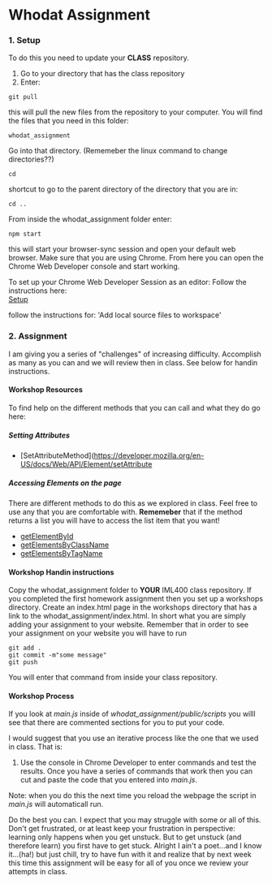 # Whodat Assignment

### 1. Setup
To do this you need to update your __CLASS__ repository. 
1. Go to your directory that has the class repository  
2. Enter:  

```
git pull

```

this will pull the new files from the repository to your computer. You will find the files that you need in this folder:


```
whodat_assignment
```

Go into that directory. (Rememeber the linux command to change directories??)

```
cd
```

shortcut to go to the parent directory of the directory that you are in:  

```
cd ..
```

From inside the whodat_assignment folder enter:

```
npm start
```

this will start your browser-sync session and open your default web browser. Make sure that you are using Chrome. From here you can open the Chrome Web Developer console and start working.

To set up your Chrome Web Developer Session as an editor:
Follow the instructions here:  
[Setup](https://developer.chrome.com/devtools/docs/workspaces)

follow the instructions for: 'Add local source files to workspace'


### 2. Assignment
I am giving you a series of "challenges" of increasing difficulty. Accomplish as many as you can and we will review then in class. See below for handin instructions.

#### Workshop Resources
To find help on the different methods that you can call and what they do go here:

##### Setting Attributes
* [SetAttributeMethod](https://developer.mozilla.org/en-US/docs/Web/API/Element/setAttribute  

##### Accessing Elements on the page
There are different methods to do this as we explored in class. Feel free to use any that you are comfortable with. __Rememeber__ that if the method returns a list you will have to access the list item that you want!  

* [getElementById](https://developer.mozilla.org/en-US/docs/Web/API/Document/getElementById)  
* [getElementsByClassName](https://developer.mozilla.org/en-US/docs/Web/API/Document/getElementsByClassName)  
* [getElementsByTagName](https://developer.mozilla.org/en-US/docs/Web/API/Document/getElementsByTagName)  




#### Workshop Handin instructions
Copy the whodat_assignment folder to __YOUR__ IML400 class repository. If you completed the first homework assignment then you set up a workshops directory. Create an index.html page in the workshops directory that has a link to the whodat\_assignment/index.html. In short what you are simply adding your assignment to your website. Remember that in order to see your assignment on your website you will have to run

```
git add .
git commit -m"some message"
git push
```

You will enter that command from inside your class repository.

#### Workshop Process
If you look at _main.js_ inside of _whodat\_assignment/public/scripts_ you willl see that there are commented sections for you to put your code.

I would suggest that you use an iterative process like the one that we used in class. That is:

1. Use the console in Chrome Developer to enter commands and test the results. Once you have a series of commands that work then you can cut and paste the code that you entered into _main.js_.  

Note: when you do this the next time you reload the webpage the script in _main.js_ will automaticall run.  

Do the best you can. I expect that you may struggle with some or all of this. Don't get frustrated, or at least keep your frustration in perspective: learning only happens when you get unstuck. But to get unstuck (and therefore learn) you first have to get stuck. Alright I ain't a poet...and I know it...(ha!) but just chill, try to have fun with it and realize that by next week this time this assignment will be easy for all of you once we review your attempts in class. 


